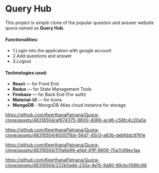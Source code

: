# Query Hub
This project is simple clone of the popular question and answer website quora named as **Query Hub**. 
#### Functionalities:
  - 1.Login into the application with google account
  - 2.Add questions and answer
  - 3.Logout
  
#### Technologies used: 
  * **React** — for Front End
  * **Redux** — for State Management Tools
  * **Firebase** — for Back End (For auth)
  * **Material-UI** — for Icons
  * **MongoDB** - MongoDB Atlas cloud instance for storage


https://github.com/KeerthanaPatnana/Quora-clone/assets/48316504/af674375-8600-4066-ac46-c58fc4c20a5e



https://github.com/KeerthanaPatnana/Quora-clone/assets/48316504/60007fbb-56d7-45c0-a63b-debfddc9761e



https://github.com/KeerthanaPatnana/Quora-clone/assets/48316504/51fa8e99-afdd-41ff-9809-70a7c89ec1aa



https://github.com/KeerthanaPatnana/Quora-clone/assets/48316504/222b0add-233a-4e15-9a80-99cbcf086c66

